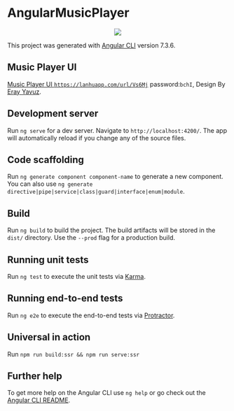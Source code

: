 # AngularMusicPlayer

<p align="center"><img src="http://potjm11o0.bkt.clouddn.com/Spotify%20macOS%20Concept%20Stop%20%281%29.png"></p>

This project was generated with [Angular CLI](https://github.com/angular/angular-cli) version 7.3.6.

## Music Player UI

[Music Player UI `https://lanhuapp.com/url/Vs6Mj`](https://lanhuapp.com/url/Vs6Mj) password:`bchI`,
Design By [Eray Yavuz](https://oursketch.com/author/eray-yavuz).

## Development server

Run `ng serve` for a dev server. Navigate to `http://localhost:4200/`. The app will automatically reload if you change any of the source files.

## Code scaffolding

Run `ng generate component component-name` to generate a new component. You can also use `ng generate directive|pipe|service|class|guard|interface|enum|module`.

## Build

Run `ng build` to build the project. The build artifacts will be stored in the `dist/` directory. Use the `--prod` flag for a production build.

## Running unit tests

Run `ng test` to execute the unit tests via [Karma](https://karma-runner.github.io).

## Running end-to-end tests

Run `ng e2e` to execute the end-to-end tests via [Protractor](http://www.protractortest.org/).

## Universal in action

Run `npm run build:ssr && npm run serve:ssr`

## Further help

To get more help on the Angular CLI use `ng help` or go check out the [Angular CLI README](https://github.com/angular/angular-cli/blob/master/README.md).
